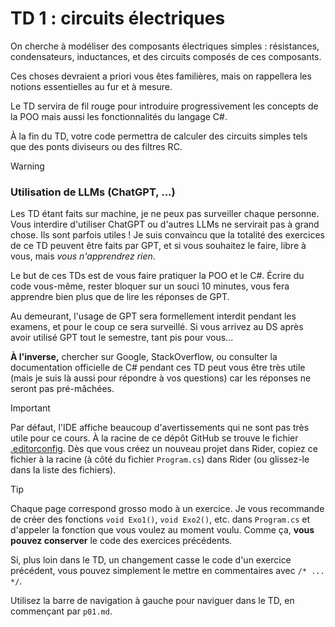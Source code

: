 # TD 1 : circuits électriques

On cherche à modéliser des composants électriques simples : résistances, condensateurs, inductances, et des circuits composés de ces composants.

Ces choses devraient a priori vous êtes familières, mais on rappellera les notions essentielles au fur et à mesure.

Le TD servira de fil rouge pour introduire progressivement les concepts de la POO mais aussi les fonctionnalités du langage C#.

À la fin du TD, votre code permettra de calculer des circuits simples tels que des ponts diviseurs ou des filtres RC.

> [!WARNING]
> ### Utilisation de LLMs (ChatGPT, ...)
>
> Les TD étant faits sur machine, je ne peux pas surveiller chaque personne. Vous interdire d'utiliser ChatGPT ou d'autres LLMs ne servirait pas à grand chose. Ils sont parfois utiles ! Je suis convaincu que la totalité des exercices de ce TD peuvent être faits par GPT, et si vous souhaitez le faire, libre à vous, mais *vous n'apprendrez rien*.
>
> Le but de ces TDs est de vous faire pratiquer la POO et le C#. Écrire du code vous-même, rester bloquer sur un souci 10 minutes, vous fera apprendre bien plus que de lire les réponses de GPT.
>
> Au demeurant, l'usage de GPT sera formellement interdit pendant les examens, et pour le coup ce sera surveillé. Si vous arrivez au DS après avoir utilisé GPT tout le semestre, tant pis pour vous...
>
> **À l'inverse,** chercher sur Google, StackOverflow, ou consulter la documentation officielle de C# pendant ces TD peut vous être très utile (mais je suis là aussi pour répondre à vos questions) car les réponses ne seront pas pré-mâchées.

> [!IMPORTANT]
> Par défaut, l'IDE affiche beaucoup d'avertissements qui ne sont pas très utile pour ce cours. À la racine de ce dépôt GitHub se trouve le fichier [.editorconfig](../../.editorconfig). Dès que vous créez un nouveau projet dans Rider, copiez ce fichier à la racine (à côté du fichier `Program.cs`) dans Rider (ou glissez-le dans la liste des fichiers).

> [!TIP]
> Chaque page correspond grosso modo à un exercice. Je vous recommande de créer des fonctions `void Exo1()`, `void Exo2()`, etc. dans `Program.cs` et d'appeler la fonction que vous voulez au moment voulu. Comme ça, **vous pouvez conserver** le code des exercices précédents.
>
> Si, plus loin dans le TD, un changement casse le code d'un exercice précédent, vous pouvez simplement le mettre en commentaires avec `/* ... */`.

Utilisez la barre de navigation à gauche pour naviguer dans le TD, en commençant par `p01.md`.